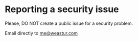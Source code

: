 # Reporting a security issue

Please, DO NOT create a public issue for a security problem.

Email directly to me@weastur.com
